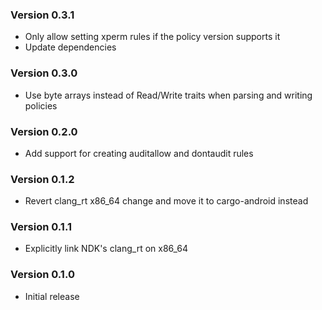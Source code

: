 ### Version 0.3.1

* Only allow setting xperm rules if the policy version supports it
* Update dependencies

### Version 0.3.0

* Use byte arrays instead of Read/Write traits when parsing and writing policies

### Version 0.2.0

* Add support for creating auditallow and dontaudit rules

### Version 0.1.2

* Revert clang_rt x86_64 change and move it to cargo-android instead

### Version 0.1.1

* Explicitly link NDK's clang_rt on x86_64

### Version 0.1.0

* Initial release
